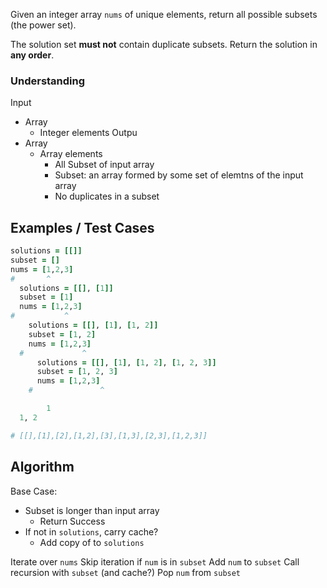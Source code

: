
Given an integer array `nums` of unique elements, return all possible subsets (the power set).

The solution set __must not__ contain duplicate subsets. Return the solution in __any order__.

### Understanding

Input
- Array
  - Integer elements
Outpu
- Array
  - Array elements
    - All Subset of input array
    - Subset: an array formed by some set of elemtns of the input array
    - No duplicates in a subset

## Examples / Test Cases

```rb
solutions = [[]]
subset = []
nums = [1,2,3]
#       ^
  solutions = [[], [1]]
  subset = [1]
  nums = [1,2,3]
#           ^
    solutions = [[], [1], [1, 2]]
    subset = [1, 2]
    nums = [1,2,3]
  #             ^
      solutions = [[], [1], [1, 2], [1, 2, 3]]
      subset = [1, 2, 3]
      nums = [1,2,3]
    #               ^

        1
  1, 2

# [[],[1],[2],[1,2],[3],[1,3],[2,3],[1,2,3]]
```

## Algorithm
Base Case:
  - Subset is longer than input array
    - Return
Success
  - If not in `solutions`, carry cache?
    - Add copy of to `solutions`

Iterate over `nums`
  Skip iteration if `num` is in `subset`
  Add `num` to `subset`
  Call recursion with `subset` (and cache?)
  Pop `num` from `subset`
